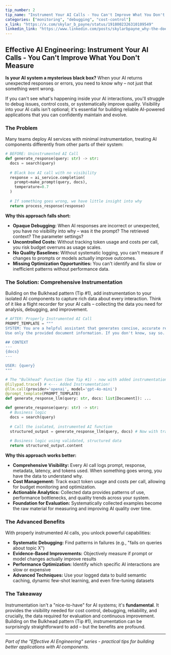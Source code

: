 ```yaml
---
tip_number: 2
tip_name: "Instrument Your AI Calls - You Can't Improve What You Don't Measure"
categories: ["monitoring", "debugging", "cost-control"]
x_link: "https://x.com/skylar_b_payne/status/1918002326310109549"
linkedin_link: "https://www.linkedin.com/posts/skylarbpayne_why-the-does-my-ai-system-return-that-activity-7323768517051256832-bmkx?utm_source=share&utm_medium=member_desktop&rcm=ACoAABKpCf4BI_Yx2u7h66sgi5z1NF3aEYFHgps"
---
```


## Effective AI Engineering: Instrument Your AI Calls - You Can't Improve What You Don't Measure

**Is your AI system a mysterious black box?** When your AI returns unexpected responses or errors, you need to know why – not just that something went wrong.

If you can't see what's happening inside your AI interactions, you'll struggle to debug issues, control costs, or systematically improve quality. Visibility into your AI calls isn't optional; it's essential for building reliable AI-powered applications that you can confidently maintain and evolve.

### The Problem

Many teams deploy AI services with minimal instrumentation, treating AI components differently from other parts of their system:

```python
# BEFORE: Uninstrumented AI Call
def generate_response(query: str) -> str:
  docs = search(query)
  
  # Black box AI call with no visibility
  response = ai_service.completion(
    prompt=make_prompt(query, docs), 
    temperature=0.7
  )
  
  # If something goes wrong, we have little insight into why
  return process_response(response)
```

**Why this approach falls short:**

- **Opaque Debugging:** When AI responses are incorrect or unexpected, you have no visibility into why – was it the prompt? The retrieved context? The parameter settings?
- **Uncontrolled Costs:** Without tracking token usage and costs per call, you risk budget overruns as usage scales.
- **No Quality Baselines:** Without systematic logging, you can't measure if changes to prompts or models actually improve outcomes.
- **Missing Optimization Opportunities:** You can't identify and fix slow or inefficient patterns without performance data.

### The Solution: Comprehensive Instrumentation

Building on the Bulkhead pattern (Tip #1), add instrumentation to your isolated AI components to capture rich data about every interaction. Think of it like a flight recorder for your AI calls – collecting the data you need for analysis, debugging, and improvement.

```python
# AFTER: Properly Instrumented AI Call
PROMPT_TEMPLATE = """
SYSTEM: You are a helpful assistant that generates concise, accurate responses to user queries.
Use only the provided document information. If you don't know, say so.

## CONTEXT
---
{docs}
---

USER: {query}
"""

# The "Bulkhead" Function (See Tip #1) - now with added instrumentation
@lilypad.trace() # <--- Added Instrumentation!
@llm.call(provider='openai', model='gpt-4o-mini')
@prompt_template(PROMPT_TEMPLATE)
def generate_response_llm(query: str, docs: list[Document]): ...

def generate_response(query: str) -> str:
  # Business logic
  docs = search(query)
  
  # Call the isolated, instrumented AI function
  structured_output = generate_response_llm(query, docs) # Now with tracing!
  
  # Business logic using validated, structured data
  return structured_output.content
```

**Why this approach works better:**

- **Comprehensive Visibility:** Every AI call logs prompt, response, metadata, latency, and tokens used. When something goes wrong, you have the data to understand why.
- **Cost Management:** Track exact token usage and costs per call, allowing for budget monitoring and optimization.
- **Actionable Analytics:** Collected data provides patterns of use, performance bottlenecks, and quality trends across your system.
- **Foundation for Evaluation:** Systematically collected examples become the raw material for measuring and improving AI quality over time.

### The Advanced Benefits

With properly instrumented AI calls, you unlock powerful capabilities:

- **Systematic Debugging:** Find patterns in failures (e.g., "fails on queries about topic X")
- **Evidence-Based Improvements:** Objectively measure if prompt or model changes actually improve results
- **Performance Optimization:** Identify which specific AI interactions are slow or expensive
- **Advanced Techniques:** Use your logged data to build semantic caching, dynamic few-shot learning, and even fine-tuning datasets

### The Takeaway

Instrumentation isn't a "nice-to-have" for AI systems; it's **fundamental**. It provides the visibility needed for cost control, debugging, reliability, and crucially, the data required for evaluation and continuous improvement. Building on the Bulkhead pattern (Tip #1), instrumentation can be surprisingly straightforward to add – but the benefits are profound.

---
*Part of the "Effective AI Engineering" series - practical tips for building better applications with AI components.*